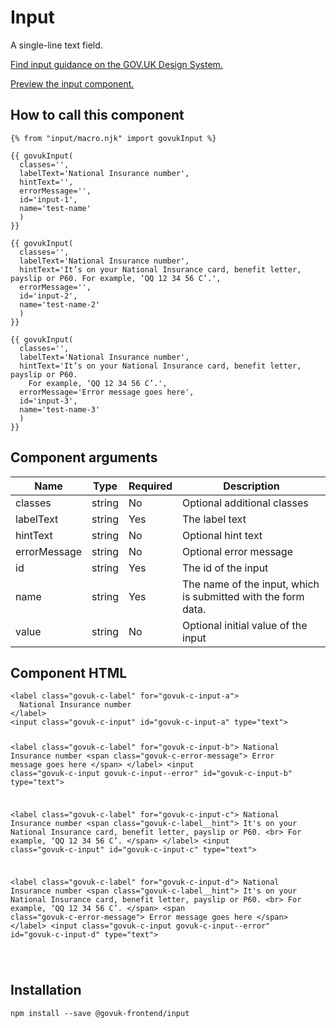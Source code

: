 


<h1 class="govuk-u-heading-36">
Input
</h1>

<p class="govuk-u-core-24">
  A single-line text field.
</p>

<p class="govuk-u-copy-19">
  <a href="http://www.linktodesignsystem.com/input">Find input guidance on the GOV.UK Design System.</a>
</p>


<p class="govuk-u-copy-19">
<a href="http://govuk-frontend-review.herokuapp.com/components/input/preview">Preview the input component.
</a>
</p>

  <h2 class="govuk-u-heading-24">How to call this component</h2>

  <pre><code>{% from &quot;input/macro.njk&quot; import govukInput %}

{{ govukInput(
  classes=&#39;&#39;,
  labelText=&#39;National Insurance number&#39;,
  hintText=&#39;&#39;,
  errorMessage=&#39;&#39;,
  id=&#39;input-1&#39;,
  name=&#39;test-name&#39;
  )
}}

{{ govukInput(
  classes=&#39;&#39;,
  labelText=&#39;National Insurance number&#39;,
  hintText=&#39;It’s on your National Insurance card, benefit letter, payslip or P60. For example, ‘QQ 12 34 56 C’.&#39;,
  errorMessage=&#39;&#39;,
  id=&#39;input-2&#39;,
  name=&#39;test-name-2&#39;
  )
}}

{{ govukInput(
  classes=&#39;&#39;,
  labelText=&#39;National Insurance number&#39;,
  hintText=&#39;It’s on your National Insurance card, benefit letter, payslip or P60.
    For example, ‘QQ 12 34 56 C’.&#39;,
  errorMessage=&#39;Error message goes here&#39;,
  id=&#39;input-3&#39;,
  name=&#39;test-name-3&#39;
  )
}}
</code></pre>

<h2 class="govuk-u-heading-24">Component arguments</h2>

<div>

<!-- TODO: Use the table macro here and pass it component argument data -->
| Name          | Type    | Required  | Description
|---            |---      |---        |---
| classes       | string  | No        | Optional additional classes
| labelText     | string  | Yes       | The label text
| hintText      | string  | No        | Optional hint text
| errorMessage  | string  | No        | Optional error message
| id            | string  | Yes       | The id of the input
| name          | string  | Yes       | The name of the input, which is submitted with the form data.
| value         | string  | No        | Optional initial value of the input

</div>

<h2 class="govuk-u-heading-24">Component HTML</h2>
<pre><code>&lt;label class=&quot;govuk-c-label&quot; for=&quot;govuk-c-input-a&quot;&gt;
  National Insurance number
&lt;/label&gt;
&lt;input class=&quot;govuk-c-input&quot; id=&quot;govuk-c-input-a&quot; type=&quot;text&quot;&gt;

&lt;label class=&quot;govuk-c-label&quot; for=&quot;govuk-c-input-b&quot;&gt;
  National Insurance number
  &lt;span class=&quot;govuk-c-error-message&quot;&gt;
    Error message goes here
  &lt;/span&gt;
&lt;/label&gt;
&lt;input class=&quot;govuk-c-input govuk-c-input--error&quot; id=&quot;govuk-c-input-b&quot; type=&quot;text&quot;&gt;

&lt;label class=&quot;govuk-c-label&quot; for=&quot;govuk-c-input-c&quot;&gt;
  National Insurance number
  &lt;span class=&quot;govuk-c-label__hint&quot;&gt;
    It&#39;s on your National Insurance card, benefit letter, payslip or P60.
    &lt;br&gt;
    For example, ‘QQ 12 34 56 C’.
  &lt;/span&gt;
&lt;/label&gt;
&lt;input class=&quot;govuk-c-input&quot; id=&quot;govuk-c-input-c&quot; type=&quot;text&quot;&gt;

&lt;label class=&quot;govuk-c-label&quot; for=&quot;govuk-c-input-d&quot;&gt;
  National Insurance number
  &lt;span class=&quot;govuk-c-label__hint&quot;&gt;
    It&#39;s on your National Insurance card, benefit letter, payslip or P60.
    &lt;br&gt;
    For example, ‘QQ 12 34 56 C’.
  &lt;/span&gt;
  &lt;span class=&quot;govuk-c-error-message&quot;&gt;
    Error message goes here
  &lt;/span&gt;
&lt;/label&gt;
&lt;input class=&quot;govuk-c-input govuk-c-input--error&quot; id=&quot;govuk-c-input-d&quot; type=&quot;text&quot;&gt;

</code></pre>

<h2 class="govuk-u-heading-24">Installation</h2>
<pre><code>npm install --save @govuk-frontend/input</code></pre>

